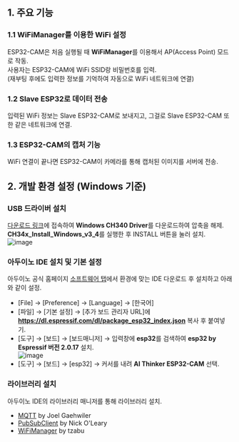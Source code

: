 
## 1. 주요 기능
### 1.1 WiFiManager를 이용한 WiFi 설정
ESP32-CAM은 처음 실행될 때 **WiFiManager**를 이용해서 AP(Access Point) 모드로 작동.  
사용자는 ESP32-CAM에 WiFi SSID랑 비밀번호를 입력.   
(재부팅 후에도 입력한 정보를 기억하여 자동으로 WiFi 네트워크에 연결)

### 1.2 Slave ESP32로 데이터 전송
입력된 WiFi 정보는 Slave ESP32-CAM로 보내지고, 그걸로 Slave ESP32-CAM 또한 같은 네트워크에 연결.

### 1.3 ESP32-CAM의 캡처 기능
WiFi 연결이 끝나면 ESP32-CAM이 카메라를 통해 캡처된 이미지를 서버에 전송.

## 2. 개발 환경 설정 (Windows 기준)
### USB 드라이버 설치
[다운로드 링크](https://sparks.gogo.co.nz/ch340.html)에 접속하여 <b>Windows CH340 Driver</b>를 다운로드하여 압축을 해제.<br>
<b>CH34x_Install_Windows_v3_4</b>를 실행한 후 INSTALL 버튼을 눌러 설치.<br>
![image](https://github.com/user-attachments/assets/dc43f988-aac0-4dbd-84a0-46ba9b628364)

### 아두이노 IDE 설치 및 기본 설정
아두이노 공식 홈페이지 [소프트웨어 탭](https://www.arduino.cc/en/software)에서 환경에 맞는 IDE 다운로드 후 설치하고 아래와 같이 설정.<br>
- [File] → [Preference] → [Language] → [한국어]
- [파일] → [기본 설정] → [추가 보드 관리자 URL]에 <b>https://dl.espressif.com/dl/package_esp32_index.json</b> 복사 후 붙여넣기.
- [도구] → [보드] → [보드매니저] → 입력창에 <b>esp32</b>를 검색하여 <b>esp32 by Espressif 버전 2.0.17</b> 설치.<br>
![image](https://github.com/user-attachments/assets/9c2d11a0-a4b4-4b66-a15f-ad4b1be6ae94)<br>
- [도구] → [보드] → [esp32] → 커서를 내려 <b>AI Thinker ESP32-CAM</b> 선택.
  
### 라이브러리 설치
아두이노 IDE의 라이브러리 매니저를 통해 라이브러리 설치.<br>
- [MQTT](https://github.com/256dpi/arduino-mqtt) by Joel Gaehwiler
- [PubSubClient](https://pubsubclient.knolleary.net/) by Nick O'Leary
- [WiFiManager](https://github.com/tzapu/WiFiManager) by tzabu
